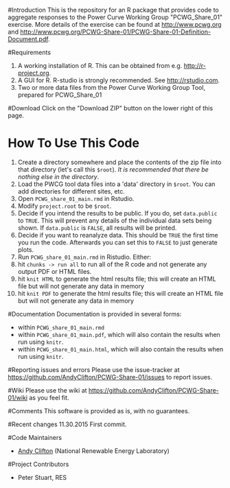 #Introduction
This is the repository for an R package that provides code to aggregate responses to the Power Curve Working Group "PCWG_Share_01" exercise. More details of the exercise can be found at http://www.pcwg.org and http://www.pcwg.org/PCWG-Share-01/PCWG-Share-01-Definition-Document.pdf.

#Requirements
1. A working installation of R. This can be obtained from e.g. http://r-project.org.
2. A GUI for R. R-studio is strongly recommended. See http://rstudio.com.
3. Two or more data files from the Power Curve Working Group Tool, prepared for PCWG_Share_01

#Download
Click on the "Download ZIP" button on the lower right of this page. 

# How To Use This Code
1. Create a directory somewhere and place the contents of the zip file into that directory (let's call this `$root`). *It is recommended that there be nothing else in the directory*.
2. Load the PWCG tool data files into a 'data' directory in `$root`. You can add directories for different sites, etc.
3. Open `PCWG_share_01_main.rmd` in Rstudio. 
  1. Modify `project.root` to be `$root`.
  2. Decide if you intend the results to be public. If you do, set `data.public` to `TRUE`. This will prevent any details of the individual data sets being shown. If `data.public` is `FALSE`, all results will be printed.
  3. Decide if you want to reanalyze data. This should be `TRUE` the first time you run the code. Afterwards you can set this to `FALSE` to just generate plots.
4. Run `PCWG_share_01_main.rmd` in Ristudio. Either:
  1. hit `chunks -> run all` to run all of the R code and not generate any output PDF or HTML files.
  2. hit `knit HTML` to generate the html results file; this will create an HTML file but will not generate any data in memory
  3. hit `knit PDF` to generate the html results file; this will create an HTML file but will not generate any data in memory

#Documentation
Documentation is provided in several forms:
* within `PCWG_share_01_main.rmd`
* within `PCWG_share_01_main.pdf`, which will also contain the results when run using `knitr`.
* within `PCWG_share_01_main.html`, which will also contain the results when run using `knitr`.

#Reporting issues and errors
Please use the issue-tracker at https://github.com/AndyClifton/PCWG-Share-01/issues to report issues.

#Wiki
Please use the wiki at https://github.com/AndyClifton/PCWG-Share-01/wiki as you feel fit.

#Comments
This software is provided as is, with no guarantees.

#Recent changes
11.30.2015 First commit.

#Code Maintainers
* [Andy Clifton](mailto:andrew.clifton@nrel.gov) (National Renewable Energy Laboratory)

#Project Contributors
* Peter Stuart, RES
